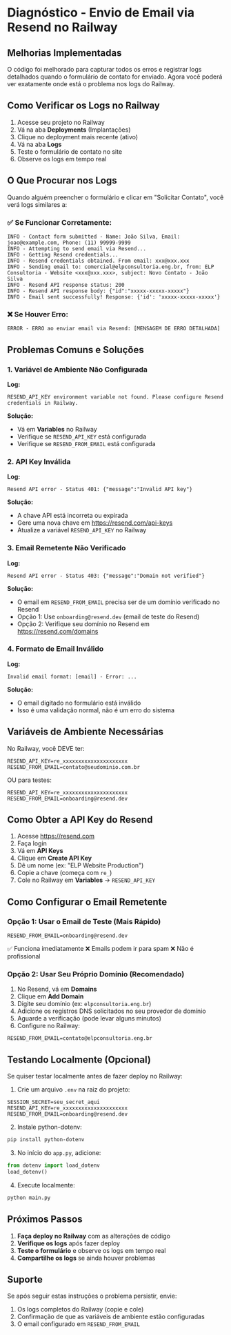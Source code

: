 # Diagnóstico - Envio de Email via Resend no Railway

## Melhorias Implementadas

O código foi melhorado para capturar todos os erros e registrar logs detalhados quando o formulário de contato for enviado. Agora você poderá ver exatamente onde está o problema nos logs do Railway.

## Como Verificar os Logs no Railway

1. Acesse seu projeto no Railway
2. Vá na aba **Deployments** (Implantações)
3. Clique no deployment mais recente (ativo)
4. Vá na aba **Logs**
5. Teste o formulário de contato no site
6. Observe os logs em tempo real

## O Que Procurar nos Logs

Quando alguém preencher o formulário e clicar em "Solicitar Contato", você verá logs similares a:

### ✅ Se Funcionar Corretamente:
```
INFO - Contact form submitted - Name: João Silva, Email: joao@example.com, Phone: (11) 99999-9999
INFO - Attempting to send email via Resend...
INFO - Getting Resend credentials...
INFO - Resend credentials obtained. From email: xxx@xxx.xxx
INFO - Sending email to: comercial@elpconsultoria.eng.br, from: ELP Consultoria - Website <xxx@xxx.xxx>, subject: Novo Contato - João Silva
INFO - Resend API response status: 200
INFO - Resend API response body: {"id":"xxxxx-xxxxx-xxxxx"}
INFO - Email sent successfully! Response: {'id': 'xxxxx-xxxxx-xxxxx'}
```

### ❌ Se Houver Erro:
```
ERROR - ERRO ao enviar email via Resend: [MENSAGEM DE ERRO DETALHADA]
```

## Problemas Comuns e Soluções

### 1. Variável de Ambiente Não Configurada
**Log:**
```
RESEND_API_KEY environment variable not found. Please configure Resend credentials in Railway.
```

**Solução:**
- Vá em **Variables** no Railway
- Verifique se `RESEND_API_KEY` está configurada
- Verifique se `RESEND_FROM_EMAIL` está configurada

### 2. API Key Inválida
**Log:**
```
Resend API error - Status 401: {"message":"Invalid API key"}
```

**Solução:**
- A chave API está incorreta ou expirada
- Gere uma nova chave em https://resend.com/api-keys
- Atualize a variável `RESEND_API_KEY` no Railway

### 3. Email Remetente Não Verificado
**Log:**
```
Resend API error - Status 403: {"message":"Domain not verified"}
```

**Solução:**
- O email em `RESEND_FROM_EMAIL` precisa ser de um domínio verificado no Resend
- Opção 1: Use `onboarding@resend.dev` (email de teste do Resend)
- Opção 2: Verifique seu domínio no Resend em https://resend.com/domains

### 4. Formato de Email Inválido
**Log:**
```
Invalid email format: [email] - Error: ...
```

**Solução:**
- O email digitado no formulário está inválido
- Isso é uma validação normal, não é um erro do sistema

## Variáveis de Ambiente Necessárias

No Railway, você DEVE ter:

```
RESEND_API_KEY=re_xxxxxxxxxxxxxxxxxxxxx
RESEND_FROM_EMAIL=contato@seudominio.com.br
```

OU para testes:

```
RESEND_API_KEY=re_xxxxxxxxxxxxxxxxxxxxx
RESEND_FROM_EMAIL=onboarding@resend.dev
```

## Como Obter a API Key do Resend

1. Acesse https://resend.com
2. Faça login
3. Vá em **API Keys**
4. Clique em **Create API Key**
5. Dê um nome (ex: "ELP Website Production")
6. Copie a chave (começa com `re_`)
7. Cole no Railway em **Variables** → `RESEND_API_KEY`

## Como Configurar o Email Remetente

### Opção 1: Usar o Email de Teste (Mais Rápido)
```
RESEND_FROM_EMAIL=onboarding@resend.dev
```
✅ Funciona imediatamente
❌ Emails podem ir para spam
❌ Não é profissional

### Opção 2: Usar Seu Próprio Domínio (Recomendado)
1. No Resend, vá em **Domains**
2. Clique em **Add Domain**
3. Digite seu domínio (ex: `elpconsultoria.eng.br`)
4. Adicione os registros DNS solicitados no seu provedor de domínio
5. Aguarde a verificação (pode levar alguns minutos)
6. Configure no Railway:
```
RESEND_FROM_EMAIL=contato@elpconsultoria.eng.br
```

## Testando Localmente (Opcional)

Se quiser testar localmente antes de fazer deploy no Railway:

1. Crie um arquivo `.env` na raiz do projeto:
```
SESSION_SECRET=seu_secret_aqui
RESEND_API_KEY=re_xxxxxxxxxxxxxxxxxxxxx
RESEND_FROM_EMAIL=onboarding@resend.dev
```

2. Instale python-dotenv:
```bash
pip install python-dotenv
```

3. No início do `app.py`, adicione:
```python
from dotenv import load_dotenv
load_dotenv()
```

4. Execute localmente:
```bash
python main.py
```

## Próximos Passos

1. **Faça deploy no Railway** com as alterações de código
2. **Verifique os logs** após fazer deploy
3. **Teste o formulário** e observe os logs em tempo real
4. **Compartilhe os logs** se ainda houver problemas

## Suporte

Se após seguir estas instruções o problema persistir, envie:
1. Os logs completos do Railway (copie e cole)
2. Confirmação de que as variáveis de ambiente estão configuradas
3. O email configurado em `RESEND_FROM_EMAIL`
